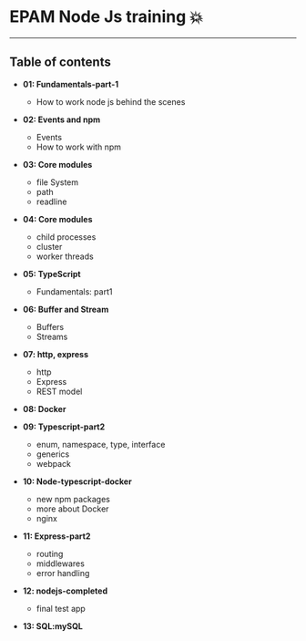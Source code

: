 # EPAM Node Js training 💥

---

## Table of contents

- **01: Fundamentals-part-1**
    - How to work node js behind the scenes
    

- **02: Events and npm**
   - Events
   - How to work with npm 


- **03: Core modules**
  - file System
  - path 
  - readline


- **04: Core modules**
  - child processes
  - cluster
  - worker threads


- **05: TypeScript**
  - Fundamentals: part1
  
  

- **06: Buffer and Stream**
  - Buffers
  - Streams



- **07: http, express**
  - http
  - Express
  - REST model


- **08: Docker**


- **09: Typescript-part2**
  - enum, namespace, type, interface
  - generics
  - webpack


- **10: Node-typescript-docker**
  - new npm packages
  - more about Docker
  - nginx


- **11: Express-part2**
  - routing 
  - middlewares
  - error handling


- **12: nodejs-completed**
  - final test app


- **13: SQL:mySQL**
  

  
  
